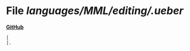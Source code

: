 # File _languages/MML/editing/.ueber_
**[GitHub](https://github.com/softlang/yas/blob/master/languages/MML/editing/.ueber)**
```
[
].

```
